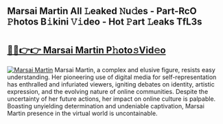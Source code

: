 ## Marsai Martin All 𝙻eaked 𝙽u𝚍es - Part-RcO 𝙿hotos B𝚒kini 𝚅𝚒deo - Hot 𝙿art 𝙻eaks TfL3s

# <h2><a href="http://ld04f0y.urlbe.top/?page=Marsai+Martin">🔗🔗👉👉 Marsai Martin P𝚑oto𝚜Vid𝚎o</a></h2>

[![Marsai Martin](https://i.imgur.com/eBuTRDB.gif)](http://ld04f0y.urlbe.top/?page=Marsai+Martin)
Marsai Martin, a complex and elusive figure, resists easy understanding. Her pioneering use of digital media for self-representation has enthralled and infuriated viewers, igniting debates on identity, artistic expression, and the evolving nature of online communities. Despite the uncertainty of her future actions, her impact on online culture is palpable. Boasting unyielding determination and undeniable captivation, Marsai Martin presence in the virtual world is uncontainable.
